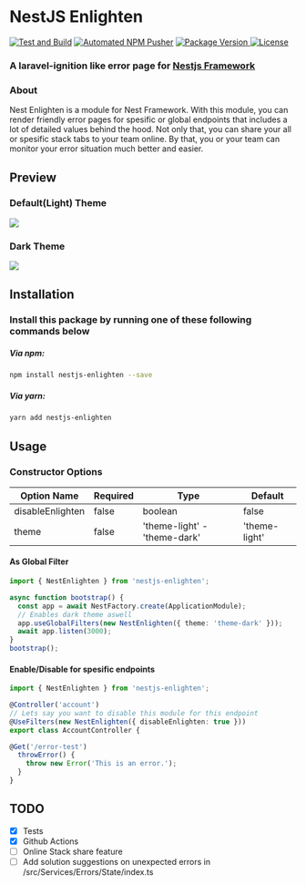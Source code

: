 
<p align="center">
	
# NestJS Enlighten
<a href="#"><img src="https://img.shields.io/github/workflow/status/ozkanonur/nestjs-enlighten/Test%20and%20Build?logo=GitHub&label=Test%20and%20Build&style=flat-square&sanitize=true" alt="Test and Build"/></a>
<a href="#"><img src="https://img.shields.io/github/workflow/status/ozkanonur/nestjs-enlighten/Automated%20NPM%20Pusher?logo=GitHub&label=Automated%20NPM%20Pusher&style=flat-square&sanitize=true" alt="Automated NPM Pusher"/></a>
<a href="#"><img src="https://img.shields.io/npm/v/nestjs-enlighten?style=flat-square&sanitize=true" alt="Package Version"/>
</a>
<a href="#"><img src="https://img.shields.io/npm/l/nestjs-enlighten.svg?colorB=black&label=LICENSE&style=flat-square&sanitize=true" alt="License"/></a>

### A laravel-ignition like error page for [Nestjs Framework](https://nestjs.com/)

</div>

### About
Nest Enlighten is a module for Nest Framework. With this module, you can render friendly error pages for spesific or global endpoints that includes a lot of detailed values behind the hood. Not only that, you can share your all or spesific stack tabs to your team online. By that, you or your team can monitor your error situation much better and easier.

## Preview
### Default(Light) Theme
<img src="https://user-images.githubusercontent.com/39852038/76683698-2dfc1e80-6617-11ea-83d4-3160c9069423.png"/>

### Dark Theme
<img src="https://user-images.githubusercontent.com/39852038/76683608-82eb6500-6616-11ea-9591-64efbbf57bd3.png"/>


## Installation
### Install this package by running one of these following commands below

##### Via npm:
```bash
npm install nestjs-enlighten --save
```
##### Via yarn:
```bash
yarn add nestjs-enlighten
```

## Usage

### Constructor Options
| Option Name | Required | Type | Default |
| ------ | ------ | ------ | ------|
| disableEnlighten | false | boolean | false |
| theme | false | 'theme-light' - 'theme-dark' | 'theme-light' |

#### As Global Filter
```typescript
import { NestEnlighten } from 'nestjs-enlighten';

async function bootstrap() {
  const app = await NestFactory.create(ApplicationModule);
  // Enables dark theme aswell
  app.useGlobalFilters(new NestEnlighten({ theme: 'theme-dark' }));
  await app.listen(3000);
}
bootstrap();
```

#### Enable/Disable for spesific endpoints
```typescript
import { NestEnlighten } from 'nestjs-enlighten';

@Controller('account')
// Lets say you want to disable this module for this endpoint
@UseFilters(new NestEnlighten({ disableEnlighten: true }))
export class AccountController {

@Get('/error-test')
  throwError() {
    throw new Error('This is an error.');
  }
}
```

## TODO
- [x] Tests
- [x] Github Actions
- [ ] Online Stack share feature
- [ ] Add solution suggestions on unexpected errors in /src/Services/Errors/State/index.ts
